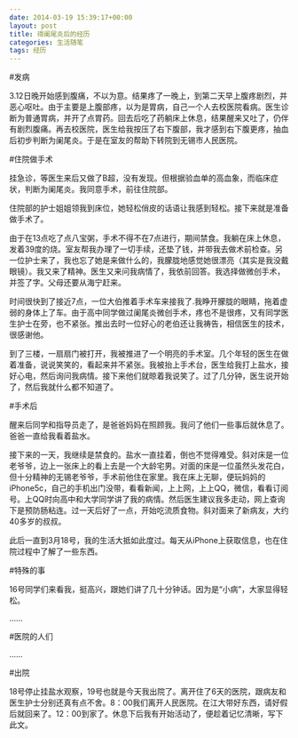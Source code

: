 ```yaml
---
date: 2014-03-19 15:39:17+00:00
layout: post
title: 得阑尾炎后的经历
categories: 生活随笔
tags: 经历
---
```


#发病

3.12日晚开始感到腹痛，不以为意。结果疼了一晚上，到第二天早上腹疼剧烈，并恶心呕吐。由于主要是上腹部疼，以为是胃病，自己一个人去校医院看病。医生诊断为普通胃病，并开了点胃药。回去后吃了药躺床上休息，结果醒来又吐了，仍伴有剧烈腹痛。再去校医院，医生给我按压了右下腹部，我才感到右下腹更疼，抽血后初步判断为阑尾炎。于是在室友的帮助下转院到无锡市人民医院。

#住院做手术

挂急诊，等医生来后又做了B超，没有发现。但根据验血单的高血象，而临床症状，判断为阑尾炎。我同意手术，前往住院部。

住院部的护士姐姐领我到床位，她轻松俏皮的话语让我感到轻松。接下来就是准备做手术了。

由于在13点吃了点八宝粥，手术不得不在7点进行，期间禁食。我躺在床上休息，发着39度的烧。室友帮我办理了一切手续，还垫了钱，并带我去做术前检查。另一位护士来了，我也忘了她是来做什么的，我朦胧地感觉她很漂亮（其实是我没戴眼镜）。我又来了精神。医生又来问我病情了，我依前回答。我选择做微创手术，并签了字。父母还要从海宁赶来。

时间很快到了接近7点，一位大伯推着手术车来接我了.我睁开朦胧的眼睛，拖着虚弱的身体上了车。由于高中同学做过阑尾炎微创手术，疼也不是很疼，又有同学医生护士在旁，也不紧张。推出去时一位好心的老伯还让我祷告，相信医生的技术，很感谢他。

到了三楼，一扇扇门被打开，我被推进了一个明亮的手术室。几个年轻的医生在做着准备，说说笑笑的，看起来并不紧张。我被抬上手术台，医生给我打上盐水，接好心电，然后询问我病情。接下来他们就晾着我说笑了。过了几分钟，医生说开始了，然后我就什么都不知道了。

#手术后

醒来后同学和指导员走了，是爸爸妈妈在照顾我。我问了他们一些事后就休息了。爸爸一直给我看着盐水。

接下来的一天，我继续是禁食的。盐水一直挂着，倒也不觉得难受。斜对床是一位老爷爷，边上一张床上的看上去是一个大龄宅男。对面的床是一位虽然头发花白，但十分精神的无锡老爷爷，手术前他住在家里。我在床上无聊，便玩妈妈的iPhone5c，自己的手机出门没带，看看新闻，上上网，上上QQ，微信，看看订阅号。上QQ时向高中和大学同学讲了我的病情。然后医生建议我多走动，网上查询下是预防肠粘连。过一天后好了一点，开始吃流质食物。斜对面来了新病友，大约40多岁的叔叔。

此后一直到3月18号，我的生活大抵如此度过。每天从iPhone上获取信息，也在住院过程中了解了一些东西。

#特殊的事

16号同学们来看我，挺高兴，跟她们讲了几十分钟话。因为是“小病”，大家显得轻松。

……

#医院的人们

……

#出院

18号停止挂盐水观察，19号也就是今天我出院了。离开住了6天的医院，跟病友和医生护士分别还真有点不舍。8：00我们离开人民医院。在江大带好东西，请好假后就回来了。12：00到家了。休息下后我有开始活动了，便趁着记忆清晰，写下此文。



